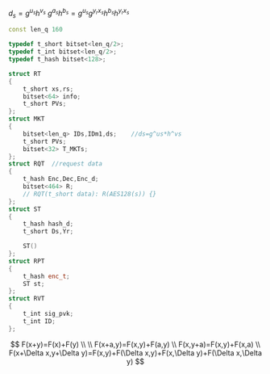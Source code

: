 $d_s=g^{u_s}h^{v_s}$
$g^{a_s}h^{b_s}=g^{u_s}g^{y_rx_s}h^{b_s}h^{y_rx_s}$

```cpp
const len_q 160

typedef t_short bitset<len_q/2>;
typedef t_int bitset<len_q/2>;
typedef t_hash bitset<128>;

struct RT
{
    t_short xs,rs;
    bitset<64> info;
    t_short PVs;
};
struct MKT
{
    bitset<len_q> IDs,IDm1,ds;    //ds=g^us*h^vs
    t_short PVs;
    bitset<32> T_MKTs;
};
struct RQT  //request data
{
    t_hash Enc,Dec,Enc_d;
    bitset<464> R;
    // RQT(t_short data): R(AES128(s)) {}
};
struct ST
{
    t_hash hash_d;
    t_short Ds,Yr;

    ST()
};
struct RPT
{
    t_hash enc_t;
    ST st;
};
struct RVT
{
    t_int sig_pvk;
    t_int ID;
};
```

$$
F(x+y)=F(x)+F(y) \\
\\
F(x+a,y)=F(x,y)+F(a,y) \\
F(x,y+a)=F(x,y)+F(x,a) \\
F(x+\Delta x,y+\Delta y)=F(x,y)+F(\Delta x,y)+F(x,\Delta y)+F(\Delta x,\Delta y)
$$